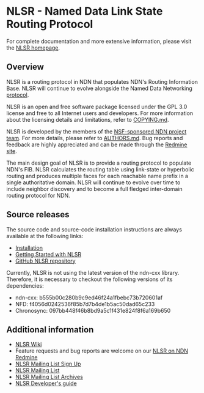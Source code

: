 NLSR - Named Data Link State Routing Protocol
=============================================

For complete documentation and more extensive information,
please visit the [NLSR homepage](http://named-data.net/doc/NLSR/current/).

## Overview

NLSR is a routing protocol in NDN that populates NDN's Routing Information Base. NLSR
will continue to evolve alongside the Named Data Networking [protocol](http://named-data.net/doc/ndn-tlv/).

NLSR is an open and free software package licensed under the GPL 3.0 license and free to all
Internet users and developers.  For more information about the licensing details and
limitations, refer to [COPYING.md](https://github.com/named-data/NLSR/blob/master/COPYING.md).

NLSR is developed by the members of the [NSF-sponsored NDN project team](http://named-data.net/project/participants/).
For more details, please refer to [AUTHORS.md](https://github.com/named-data/NLSR/blob/master/AUTHORS.md).
Bug reports and feedback are highly appreciated and can be made through the
[Redmine site](http://redmine.named-data.net/projects/nlsr).

The main design goal of NLSR is to provide a routing protocol to populate NDN's FIB.
NLSR calculates the routing table using link-state or hyperbolic routing and produces
multiple faces for each reachable name prefix in a single authoritative domain. NLSR
will continue to evolve over time to include neighbor discovery and to become a full
fledged inter-domain routing protocol for NDN.


Source releases
---------------

The source code and source-code installation instructions are always available at
the following links:

- [Installation](http://named-data.net/doc/NLSR/current/INSTALL.html)
- [Getting Started with NLSR](http://named-data.net/doc/NLSR/current/GETTING-STARTED.html)
- [GitHub NLSR repository](https://github.com/named-data/NLSR)

Currently, NLSR is not using the latest version of the ndn-cxx library. Therefore, it is
necessary to checkout the following versions of its dependencies:

- ndn-cxx: b555b00c280b9c9ed46f24a1fbebc73b720601af
- NFD: f4056d0242536f85b7d7b4de1b5ac50dad65c233
- Chronosync: 097bb448f46b8bd9a5c1f431e824f8f6a169b650

Additional information
----------------------

- [NLSR Wiki](http://redmine.named-data.net/projects/nlsr/wiki/)
- Feature requests and bug reports are welcome on our
  [NLSR on NDN Redmine](http://redmine.named-data.net/projects/nlsr)
- [NLSR Mailing List Sign Up](https://listserv.memphis.edu/scripts/wa.exe?GETPW1)
- [NLSR Mailing List](https://listserv.memphis.edu/scripts/wa.exe?SUBED1=NLSR-HELP-L&A=1)
- [NLSR Mailing List Archives](https://listserv.memphis.edu/scripts/wa.exe?A0=NLSR-HELP-L)
- [NLSR Developer's guide](https://github.com/named-data/NLSR/blob/developers-guide/NLSR-Developers-Guide.pdf)
